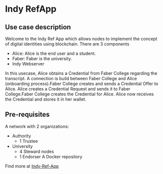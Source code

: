 [//]: # (##############################################################################################)
[//]: # (Copyright Accenture. All Rights Reserved.)
[//]: # (SPDX-License-Identifier: Apache-2.0)
[//]: # (##############################################################################################)

# Indy RefApp

## Use case description
Welcome to the Indy Ref App which allows nodes to implement the concept of digital identities using blockchain.
There are 3 components
- Alice: Alice is the end user and a student.
- Faber: Faber is the university.
- Indy Webserver

In this usecase, Alice obtains a Credential from Faber College regarding the transcript. A connection is build between Faber College and Alice (onboarding process).Faber College creates and sends a Credential Offer to Alice. Alice creates a Credential Request and sends it to Faber College.Faber College creates the Credential for Alice. 
Alice now receives the Credential and stores it in her wallet.



## Pre-requisites
A network with 2 organizations:
- Authority
    - 1 Trustee
- University
    - 4 Steward nodes
    - 1 Endorser
A Docker repository


Find more at [Indy-Ref-App](https://github.com/hyperledger/bevel/tree/main/examples/identity-app)